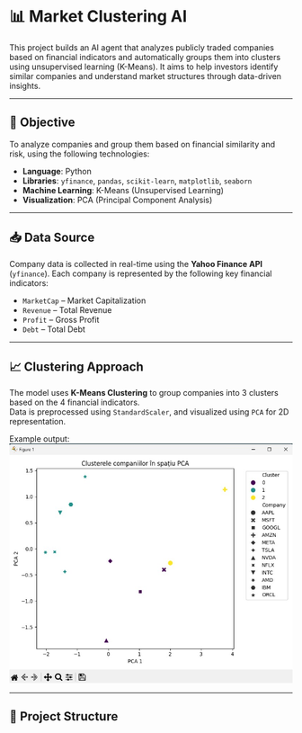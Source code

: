 # 📊 Market Clustering AI

This project builds an AI agent that analyzes publicly traded companies based on financial indicators and automatically groups them into clusters using unsupervised learning (K-Means). It aims to help investors identify similar companies and understand market structures through data-driven insights.

---

## 🧠 Objective

To analyze companies and group them based on financial similarity and risk, using the following technologies:

- **Language**: Python
- **Libraries**: `yfinance`, `pandas`, `scikit-learn`, `matplotlib`, `seaborn`
- **Machine Learning**: K-Means (Unsupervised Learning)
- **Visualization**: PCA (Principal Component Analysis)

---

## 📥 Data Source

Company data is collected in real-time using the **Yahoo Finance API** (`yfinance`). Each company is represented by the following key financial indicators:

- `MarketCap` – Market Capitalization
- `Revenue` – Total Revenue
- `Profit` – Gross Profit
- `Debt` – Total Debt

---

## 📈 Clustering Approach

The model uses **K-Means Clustering** to group companies into 3 clusters based on the 4 financial indicators.  
Data is preprocessed using `StandardScaler`, and visualized using `PCA` for 2D representation.

Example output:  
<img src="pca-plot.png" width="600" alt="Cluster PCA Visualization">

---

## 📁 Project Structure

